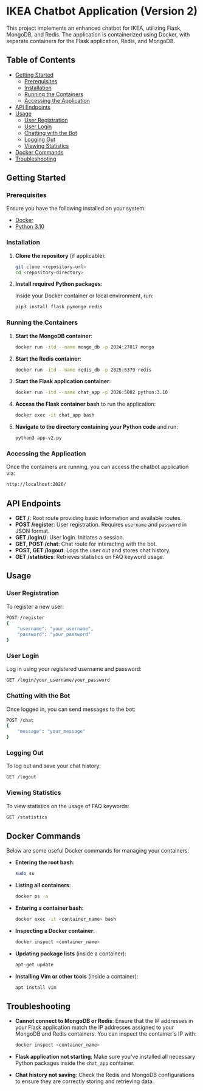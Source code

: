 # IKEA Chatbot Application (Version 2)

This project implements an enhanced chatbot for IKEA, utilizing Flask, MongoDB, and Redis. The application is containerized using Docker, with separate containers for the Flask application, Redis, and MongoDB.

## Table of Contents

- [Getting Started](#getting-started)
  - [Prerequisites](#prerequisites)
  - [Installation](#installation)
  - [Running the Containers](#running-the-containers)
  - [Accessing the Application](#accessing-the-application)
- [API Endpoints](#api-endpoints)
- [Usage](#usage)
  - [User Registration](#user-registration)
  - [User Login](#user-login)
  - [Chatting with the Bot](#chatting-with-the-bot)
  - [Logging Out](#logging-out)
  - [Viewing Statistics](#viewing-statistics)
- [Docker Commands](#docker-commands)
- [Troubleshooting](#troubleshooting)

## Getting Started

### Prerequisites

Ensure you have the following installed on your system:

- [Docker](https://docs.docker.com/get-docker/)
- [Python 3.10](https://www.python.org/downloads/)

### Installation

1. **Clone the repository** (if applicable):

    ```bash
    git clone <repository-url>
    cd <repository-directory>
    ```

2. **Install required Python packages**:

    Inside your Docker container or local environment, run:

    ```bash
    pip3 install flask pymongo redis
    ```

### Running the Containers

1. **Start the MongoDB container**:

    ```bash
    docker run -itd --name mongo_db -p 2024:27017 mongo
    ```

2. **Start the Redis container**:

    ```bash
    docker run -itd --name redis_db -p 2025:6379 redis
    ```

3. **Start the Flask application container**:

    ```bash
    docker run -itd --name chat_app -p 2026:5002 python:3.10 
    ```

4. **Access the Flask container bash** to run the application:

    ```bash
    docker exec -it chat_app bash
    ```

5. **Navigate to the directory containing your Python code** and run:

    ```bash
    python3 app-v2.py
    ```

### Accessing the Application

Once the containers are running, you can access the chatbot application via:

```bash
http://localhost:2026/
```

## API Endpoints

- **GET /**: Root route providing basic information and available routes.
- **POST /register**: User registration. Requires `username` and `password` in JSON format.
- **GET /login/<username>/<password>**: User login. Initiates a session.
- **GET, POST /chat**: Chat route for interacting with the bot.
- **POST, GET /logout**: Logs the user out and stores chat history.
- **GET /statistics**: Retrieves statistics on FAQ keyword usage.

## Usage

### User Registration

To register a new user:

```bash
POST /register
{
    "username": "your_username",
    "password": "your_password"
}
```

### User Login

Log in using your registered username and password:

```bash
GET /login/your_username/your_password
```

### Chatting with the Bot

Once logged in, you can send messages to the bot:

```bash
POST /chat
{
    "message": "your_message"
}
```

### Logging Out

To log out and save your chat history:

```bash
GET /logout
```

### Viewing Statistics

To view statistics on the usage of FAQ keywords:

```bash
GET /statistics
```

## Docker Commands

Below are some useful Docker commands for managing your containers:

- **Entering the root bash**:

    ```bash
    sudo su
    ```

- **Listing all containers**:

    ```bash
    docker ps -a
    ```

- **Entering a container bash**:

    ```bash
    docker exec -it <container_name> bash
    ```

- **Inspecting a Docker container**:

    ```bash
    docker inspect <container_name>
    ```

- **Updating package lists** (inside a container):

    ```bash
    apt-get update
    ```

- **Installing Vim or other tools** (inside a container):

    ```bash
    apt install vim
    ```

## Troubleshooting

- **Cannot connect to MongoDB or Redis**: Ensure that the IP addresses in your Flask application match the IP addresses assigned to your MongoDB and Redis containers. You can inspect the container's IP with:

    ```bash
    docker inspect <container_name>
    ```

- **Flask application not starting**: Make sure you've installed all necessary Python packages inside the `chat_app` container.

- **Chat history not saving**: Check the Redis and MongoDB configurations to ensure they are correctly storing and retrieving data.

